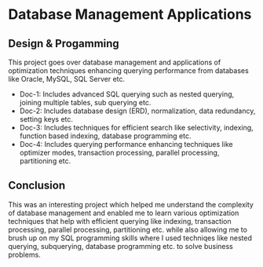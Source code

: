 # Database Management Applications

## Design & Progamming
This project goes over database management and applications of optimization techniques enhancing querying performance from databases like Oracle, MySQL, SQL Server etc.
- Doc-1: Includes advanced SQL querying such as nested querying, joining multiple tables, sub querying etc.
- Doc-2: Includes database design (ERD), normalization, data redundancy, setting keys etc.
- Doc-3: Includes techniques for efficient search like selectivity, indexing, function based indexing, database programming etc.
- Doc-4: Includes querying performance enhancing techniques like optimizer modes, transaction processing, parallel processing, partitioning etc.

## Conclusion
This was an interesting project which helped me understand the complexity of database management and enabled me to learn various optimization techniques that help with efficient querying like indexing, transaction processing, parallel processing, partitioning etc. while also allowing me to brush up on my SQL programming skills where I used techniqes like nested querying, subquerying, database programming etc. to solve business problems.